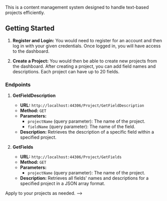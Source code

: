 ﻿This is a content management system designed to handle text-based projects efficiently.

## Getting Started

1. **Register and Login:** You would need to register for an account and then log in with your given credentials. Once logged in, you will have access to the dashboard.

2. **Create a Project:** You would then be able to create new projects from the dashboard. After creating a project, you can add field names and descriptions. Each project can have up to 20 fields.


### Endpoints

1. **GetFieldDescription**
   - **URL:** `http://localhost:44306/Project/GetFieldDescription`
   - **Method:** `GET`
   - **Parameters:**
     - `projectName` (query parameter): The name of the project.
     - `fieldName` (query parameter): The name of the field.
   - **Description:** Retrieves the description of a specific field within a specified project.

2. **GetFields**
   - **URL:** `http://localhost:44306/Project/GetFields`
   - **Method:** `GET`
   - **Parameters:**
     - `projectName` (query parameter): The name of the project.
   - **Description:** Retrieves all fields' names and descriptions for a specified project in a JSON array format.


Apply to your projects as needed. -->

